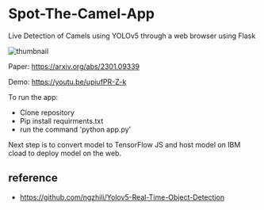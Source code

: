 # Spot-The-Camel-App
Live Detection of Camels using YOLOv5 through a web browser using Flask


![thumbnail](https://user-images.githubusercontent.com/93127443/200124680-aa3d3856-0e9e-44e1-bbfa-87bb9d9c807a.png)

Paper: https://arxiv.org/abs/2301.09339

Demo: https://youtu.be/upiufPR-Z-k

To run the app:

- Clone repository
- Pip install requirments.txt
- run the command 'python app.py' 

Next step is to convert model to TensorFlow JS and host model on IBM cload to deploy model on the web.


## reference
- https://github.com/ngzhili/Yolov5-Real-Time-Object-Detection
